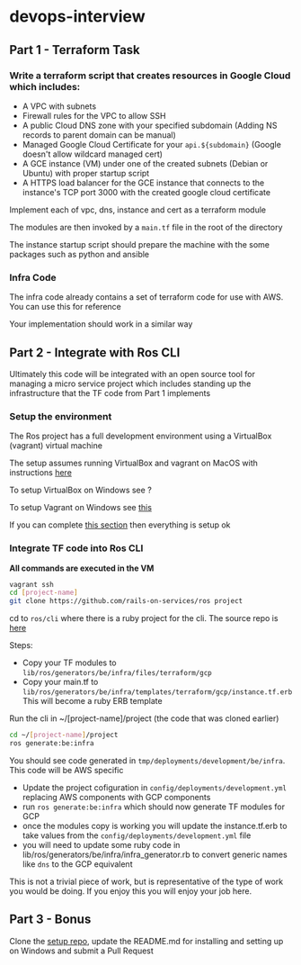 # devops-interview

## Part 1 - Terraform Task

### Write a terraform script that creates resources in Google Cloud which includes:

* A VPC with subnets
* Firewall rules for the VPC to allow SSH
* A public Cloud DNS zone with your specified subdomain (Adding NS records to parent domain can be manual)
* Managed Google Cloud Certificate for your `api.${subdomain}` (Google doesn't allow wildcard managed cert)
* A GCE instance (VM) under one of the created subnets (Debian or Ubuntu) with proper startup script
* A HTTPS load balancer for the GCE instance that connects to the instance's TCP port 3000 with the created google cloud certificate

Implement each of vpc, dns, instance and cert as a terraform module

The modules are then invoked by a `main.tf` file in the root of the directory

The instance startup script should prepare the machine with the some packages such as python and ansible

### Infra Code

The infra code already contains a set of terraform code for use with AWS. You can use this for reference

Your implementation should work in a similar way

## Part 2 - Integrate with Ros CLI

Ultimately this code will be integrated with an open source tool for managing a micro service project
which includes standing up the infrastructure that the TF code from Part 1 implements

### Setup the environment

The Ros project has a full development environment using a VirtualBox (vagrant) virtual machine

The setup assumes running VirtualBox and vagrant on MacOS with instructions [here](https://github.com/rails-on-services/setup)

To setup VirtualBox on Windows see ?

To setup Vagrant on Windows see [this](https://www.vagrantup.com/docs/installation)

If you can complete [this section](https://github.com/rails-on-services/setup#verify-vm-configuration)
then everything is setup ok

### Integrate TF code into Ros CLI

**All commands are executed in the VM**

```bash
vagrant ssh
cd [project-name]
git clone https://github.com/rails-on-services/ros project
```

cd to `ros/cli` where there is a ruby project for the cli. The source repo is [here](https://github.com/rails-on-services/ros-cli)

Steps:

* Copy your TF modules to `lib/ros/generators/be/infra/files/terraform/gcp`
* Copy your main.tf to `lib/ros/generators/be/infra/templates/terraform/gcp/instance.tf.erb` This will become a ruby ERB template

Run the cli in ~/[project-name]/project (the code that was cloned earlier)

```bash
cd ~/[project-name]/project
ros generate:be:infra
```

You should see code generated in `tmp/deployments/development/be/infra`. This code will be AWS specific

* Update the project cofiguration in `config/deployments/development.yml` replacing AWS components with GCP components
* run `ros generate:be:infra` which should now generate TF modules for GCP
* once the modules copy is working you will update the instance.tf.erb to take values from the `config/deployments/development.yml` file
* you will need to update some ruby code in lib/ros/generators/be/infra/infra_generator.rb to convert generic names like `dns` to the GCP equivalent

This is not a trivial piece of work, but is representative of the type of work you would be doing.
If you enjoy this you will enjoy your job here.

## Part 3 - Bonus

Clone the [setup repo](https://github.com/rails-on-services/setup), update the README.md for installing and
setting up on Windows and submit a Pull Request
